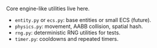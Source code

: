 Core engine-like utilities live here.

- `entity.py` or `ecs.py`: base entities or small ECS (future).
- `physics.py`: movement, AABB collision, spatial hash.
- `rng.py`: deterministic RNG utilities for tests.
- `timer.py`: cooldowns and repeated timers.

